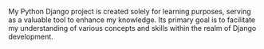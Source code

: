 My Python Django project is created solely for learning purposes, serving as a valuable tool to enhance my knowledge. 
Its primary goal is to facilitate my understanding of various concepts and skills within the realm of Django development. 
